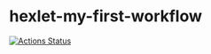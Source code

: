 # hexlet-my-first-workflow
[![Actions Status](https://github.com/Scampik/hexlet-my-first-workflow/workflows/blank/badge.svg)](https://github.com/Scampik/hexlet-my-first-workflow/actions)

